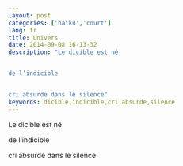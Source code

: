 ```yaml
---
layout: post
categories: ['haiku','court']
lang: fr
title: Univers
date: 2014-09-08 16-13-32
description: "Le dicible est né


de l’indicible


cri absurde dans le silence"
keywords: dicible,indicible,cri,absurde,silence
---
```

Le dicible est né

de l’indicible

cri absurde dans le silence
